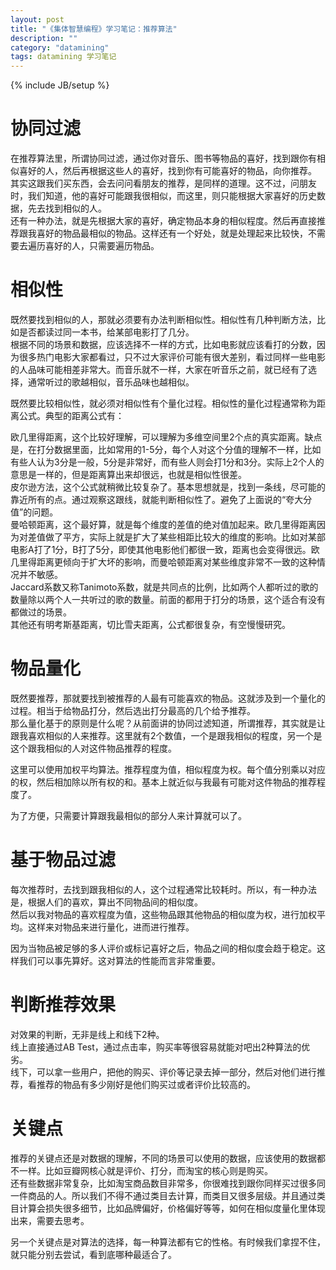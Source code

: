 ```yaml
---
layout: post
title: "《集体智慧编程》学习笔记：推荐算法"
description: ""
category: "datamining"
tags: datamining 学习笔记
---
```

{% include JB/setup %}

# 协同过滤

在推荐算法里，所谓协同过滤，通过你对音乐、图书等物品的喜好，找到跟你有相似喜好的人，然后再根据这些人的喜好，找到你有可能喜好的物品，向你推荐。  
其实这跟我们买东西，会去问问看朋友的推荐，是同样的道理。这不过，问朋友时，我们知道，他的喜好可能跟我很相似，而这里，则只能根据大家喜好的历史数据，先去找到相似的人。  
还有一种办法，就是先根据大家的喜好，确定物品本身的相似程度。然后再直接推荐跟我喜好的物品最相似的物品。这样还有一个好处，就是处理起来比较快，不需要去遍历喜好的人，只需要遍历物品。


# 相似性

既然要找到相似的人，那就必须要有办法判断相似性。相似性有几种判断方法，比如是否都读过同一本书，给某部电影打了几分。  
根据不同的场景和数据，应该选择不一样的方式，比如电影就应该看打的分数，因为很多热门电影大家都看过，只不过大家评价可能有很大差别，看过同样一些电影的人品味可能相差非常大。而音乐就不一样，大家在听音乐之前，就已经有了选择，通常听过的歌越相似，音乐品味也越相似。  
  
既然要比较相似性，就必须对相似性有个量化过程。相似性的量化过程通常称为距离公式。典型的距离公式有：  

欧几里得距离，这个比较好理解，可以理解为多维空间里2个点的真实距离。缺点是，在打分数据里面，比如常用的1-5分，每个人对这个分值的理解不一样，比如有些人认为3分是一般，5分是非常好，而有些人则会打1分和3分。实际上2个人的意思是一样的，但是距离算出来却很远，也就是相似性很差。  
皮尔逊方法，这个公式就稍微比较复杂了。基本思想就是，找到一条线，尽可能的靠近所有的点。通过观察这跟线，就能判断相似性了。避免了上面说的“夸大分值”的问题。  
曼哈顿距离，这个最好算，就是每个维度的差值的绝对值加起来。欧几里得距离因为对差值做了平方，实际上就是扩大了某些相距比较大的维度的影响。比如对某部电影A打了1分，B打了5分，即使其他电影他们都很一致，距离也会变得很远。欧几里得距离更倾向于扩大坏的影响，而曼哈顿距离对某些维度非常不一致的这种情况并不敏感。  
Jaccard系数又称Tanimoto系数，就是共同点的比例，比如两个人都听过的歌的数量除以两个人一共听过的歌的数量。前面的都用于打分的场景，这个适合有没有都做过的场景。  
其他还有明考斯基距离，切比雪夫距离，公式都很复杂，有空慢慢研究。  

<!--more-->


# 物品量化

既然要推荐，那就要找到被推荐的人最有可能喜欢的物品。这就涉及到一个量化的过程。相当于给物品打分，然后选出打分最高的几个给予推荐。  
那么量化基于的原则是什么呢？从前面讲的协同过滤知道，所谓推荐，其实就是让跟我喜欢相似的人来推荐。这里就有2个数值，一个是跟我相似的程度，另一个是这个跟我相似的人对这件物品推荐的程度。

这里可以使用加权平均算法。推荐程度为值，相似程度为权。每个值分别乘以对应的权，然后相加除以所有权的和。基本上就近似与我最有可能对这件物品的推荐程度了。  

为了方便，只需要计算跟我最相似的部分人来计算就可以了。

# 基于物品过滤

每次推荐时，去找到跟我相似的人，这个过程通常比较耗时。所以，有一种办法是，根据人们的喜欢，算出不同物品间的相似度。  
然后以我对物品的喜欢程度为值，这些物品跟其他物品的相似度为权，进行加权平均。这样来对物品来进行量化，进而进行推荐。 

因为当物品被足够的多人评价或标记喜好之后，物品之间的相似度会趋于稳定。这样我们可以事先算好。这对算法的性能而言非常重要。   


# 判断推荐效果

对效果的判断，无非是线上和线下2种。  
线上直接通过AB Test，通过点击率，购买率等很容易就能对吧出2种算法的优劣。  
线下，可以拿一些用户，把他的购买、评价等记录去掉一部分，然后对他们进行推荐，看推荐的物品有多少刚好是他们购买过或者评价比较高的。


# 关键点

推荐的关键点还是对数据的理解，不同的场景可以使用的数据，应该使用的数据都不一样。比如豆瓣网核心就是评价、打分，而淘宝的核心则是购买。    
还有些数据非常复杂，比如淘宝商品数目非常多，你很难找到跟你同样买过很多同一件商品的人。所以我们不得不通过类目去计算，而类目又很多层级。并且通过类目计算会损失很多细节，比如品牌偏好，价格偏好等等，如何在相似度量化里体现出来，需要去思考。  

另一个关键点是对算法的选择，每一种算法都有它的性格。有时候我们拿捏不住，就只能分别去尝试，看到底哪种最适合了。





